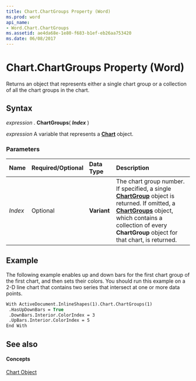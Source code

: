 ```yaml
---
title: Chart.ChartGroups Property (Word)
ms.prod: word
api_name:
- Word.Chart.ChartGroups
ms.assetid: ae4da68e-1e80-f683-b1ef-eb26aa753420
ms.date: 06/08/2017
---
```



# Chart.ChartGroups Property (Word)

Returns an object that represents either a single chart group or a collection of all the chart groups in the chart.


## Syntax

 _expression_ . **ChartGroups**( **_Index_** )

 _expression_ A variable that represents a **[Chart](chart-object-word.md)** object.


### Parameters



|**Name**|**Required/Optional**|**Data Type**|**Description**|
|:-----|:-----|:-----|:-----|
| _Index_|Optional| **Variant**|The chart group number. If specified, a single **[ChartGroup](chartgroup-object-word.md)** object is returned. If omitted, a **[ChartGroups](chartgroups-object-word.md)** object, which contains a collection of every **ChartGroup** object for that chart, is returned.|

## Example

The following example enables up and down bars for the first chart group of the first chart, and then sets their colors. You should run this example on a 2-D line chart that contains two series that intersect at one or more data points.






```vb
With ActiveDocument.InlineShapes(1).Chart.ChartGroups(1) 
 .HasUpDownBars = True 
 .DownBars.Interior.ColorIndex = 3 
 .UpBars.Interior.ColorIndex = 5 
End With
```


## See also


#### Concepts


[Chart Object](chart-object-word.md)

